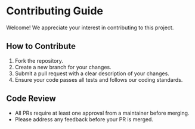 # Contributing Guide

Welcome! We appreciate your interest in contributing to this project.

## How to Contribute
1. Fork the repository.
2. Create a new branch for your changes.
3. Submit a pull request with a clear description of your changes.
4. Ensure your code passes all tests and follows our coding standards.

## Code Review
- All PRs require at least one approval from a maintainer before merging.
- Please address any feedback before your PR is merged.
